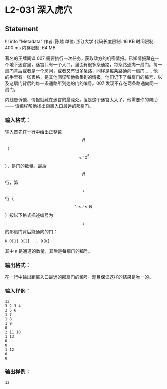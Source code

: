 
# L2-031 深入虎穴

## Statement

!!! info "Metadata"
    作者: 陈越
    单位: 浙江大学
    代码长度限制: 16 KB
    时间限制: 400 ms
    内存限制: 64 MB

著名的王牌间谍 007 需要执行一次任务，获取敌方的机密情报。已知情报藏在一个地下迷宫里，迷宫只有一个入口，里面有很多条通路，每条路通向一扇门。每一扇门背后或者是一个房间，或者又有很多条路，同样是每条路通向一扇门…… 他的手里有一张表格，是其他间谍帮他收集到的情报，他们记下了每扇门的编号，以及这扇门背后的每一条通路所到达的门的编号。007 发现不存在两条路通向同一扇门。

内线告诉他，情报就藏在迷宫的最深处。但是这个迷宫太大了，他需要你的帮助 —— 请编程帮他找出距离入口最远的那扇门。

### 输入格式：

输入首先在一行中给出正整数 $$N$$（$$< 10^5$$），是门的数量。最后 $$N$$ 行，第 $$i$$ 行（$$1\le i \le N$$）按以下格式描述编号为 $$i$$ 的那扇门背后能通向的门：

```
K D[1] D[2] ... D[K]
```
其中 `K` 是通道的数量，其后是每扇门的编号。

### 输出格式：

在一行中输出距离入口最远的那扇门的编号。题目保证这样的结果是唯一的。

### 输入样例：
```plaintext
13
3 2 3 4
2 5 6
1 7
1 8
1 9
0
2 11 10
1 13
0
0
1 12
0
0
```

### 输出样例：
```plaintext
12
```


